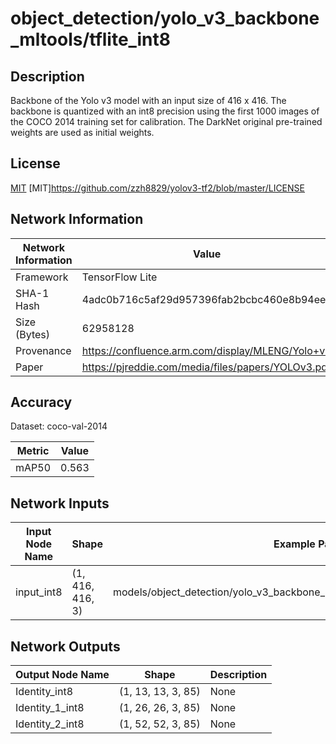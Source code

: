 # object_detection/yolo_v3_backbone_mltools/tflite_int8

## Description
Backbone of the Yolo v3 model with an input size of 416 x 416. The backbone is quantized with an int8 precision using the first 1000 images of the COCO 2014 training set for calibration. The DarkNet original pre-trained weights are used as initial weights.

## License
[MIT](https://spdx.org/licenses/MIT.html)
[MIT]https://github.com/zzh8829/yolov3-tf2/blob/master/LICENSE

## Network Information
| Network Information | Value |
|---------------------|-------|
|  Framework          | TensorFlow Lite |
|  SHA-1 Hash         | 4adc0b716c5af29d957396fab2bcbc460e8b94ee |
|  Size (Bytes)       | 62958128 |
|  Provenance         | https://confluence.arm.com/display/MLENG/Yolo+v3 |
|  Paper | https://pjreddie.com/media/files/papers/YOLOv3.pdf |


## Accuracy
Dataset: coco-val-2014

| Metric | Value |
|--------|-------|
| mAP50 | 0.563 |

## Network Inputs
| Input Node Name | Shape | Example Path | Example Type | Example Use Case |
|-----------------|-------|--------------|------------------|--------------|
| input_int8 | (1, 416, 416, 3) | models/object_detection/yolo_v3_backbone_mltools/tflite_int8/testing_input/0.npy | int8 |  |

## Network Outputs
| Output Node Name | Shape | Description |
|------------------|-------|-------------|
| Identity_int8 | (1, 13, 13, 3, 85) | None |
| Identity_1_int8 | (1, 26, 26, 3, 85) | None |
| Identity_2_int8 | (1, 52, 52, 3, 85) | None |

